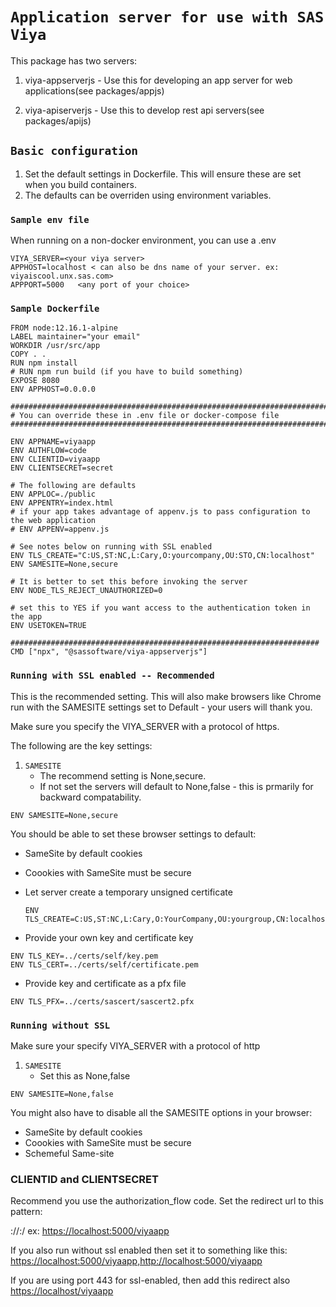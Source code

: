 # `Application server for use with SAS Viya`

This package has two servers:

1. viya-appserverjs - Use this for developing an app server for web applications(see packages/appjs)

2. viya-apiserverjs - Use this to develop rest api servers(see packages/apijs)

## `Basic configuration`

1. Set the default settings in Dockerfile. This will ensure these are set when you build containers.
2. The defaults can be overriden using environment variables.

### `Sample env file`

When running on a non-docker environment, you can use a .env

```env
VIYA_SERVER=<your viya server>
APPHOST=localhost < can also be dns name of your server. ex: viyaiscool.unx.sas.com>
APPPORT=5000   <any port of your choice>
```

### `Sample Dockerfile`

```env
FROM node:12.16.1-alpine
LABEL maintainer="your email"
WORKDIR /usr/src/app
COPY . .
RUN npm install
# RUN npm run build (if you have to build something)
EXPOSE 8080
ENV APPHOST=0.0.0.0

#######################################################################
# You can override these in .env file or docker-compose file
########################################################################

ENV APPNAME=viyaapp
ENV AUTHFLOW=code
ENV CLIENTID=viyaapp
ENV CLIENTSECRET=secret

# The following are defaults 
ENV APPLOC=./public
ENV APPENTRY=index.html
# if your app takes advantage of appenv.js to pass configuration to the web application 
# ENV APPENV=appenv.js 

# See notes below on running with SSL enabled
ENV TLS_CREATE="C:US,ST:NC,L:Cary,O:yourcompany,OU:STO,CN:localhost"
ENV SAMESITE=None,secure

# It is better to set this before invoking the server
ENV NODE_TLS_REJECT_UNAUTHORIZED=0

# set this to YES if you want access to the authentication token in the app
ENV USETOKEN=TRUE

#####################################################################
CMD ["npx", "@sassoftware/viya-appserverjs"]

```

### `Running with SSL enabled -- Recommended`

This is the recommended setting. This will also make browsers like Chrome run with the SAMESITE settings set to Default - your users will thank you.

Make sure you specify the VIYA_SERVER with a protocol of https.

The following are the key settings:

1. `SAMESITE`
    - The recommend setting is None,secure.
    - If not set the servers will default to None,false - this is prmarily for backward compatability.

```env
ENV SAMESITE=None,secure
```

You should be able to set these browser settings to default:

- SameSite by default cookies
- Coookies with SameSite must be secure

- Let server create a temporary unsigned certificate

    ```env
    ENV TLS_CREATE=C:US,ST:NC,L:Cary,O:YourCompany,OU:yourgroup,CN:localhost
    ```

- Provide your own key and certificate key

```env
ENV TLS_KEY=../certs/self/key.pem
ENV TLS_CERT=../certs/self/certificate.pem
```

- Provide key and certificate as a pfx file

```env
ENV TLS_PFX=../certs/sascert/sascert2.pfx
```

### `Running without SSL`

Make sure your specify VIYA_SERVER with a protocol of http

1. `SAMESITE`
    - Set this as None,false

```env
ENV SAMESITE=None,false
```

You might also have to disable all the SAMESITE options in your browser:

- SameSite by default cookies
- Coookies with SameSite must be secure
- Schemeful Same-site

### CLIENTID and CLIENTSECRET

Recommend you use the authorization_flow code. Set the redirect url to this pattern:

<protocol>://<APPHOST>:<APPPORT>/<APPNAME>
ex:
<https://localhost:5000/viyaapp>

If you also run without ssl enabled then set it to something like this:
<https://localhost:5000/viyaapp,http://localhost:5000/viyaapp>

If you are using port 443 for ssl-enabled, then add this redirect also
<https://localhost/viyaapp>
